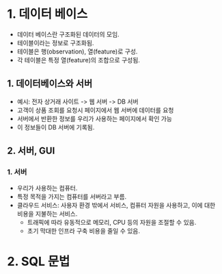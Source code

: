 # 1. 데이터 베이스
- 데이터 베이스란 구조화된 데이터의 모임.
- 테이블이라는 정보로 구조화됨.
- 테이블은 행(observation), 열(feature)로 구성.
- 각 테이블은 특정 열(feature)의 조합으로 구성됨.

## 1. 데이터베이스와 서버
- 예시: 전자 상거래 사이트 -> 웹 서버 -> DB 서버
- 고객이 상품 조회를 요청시 페이지에서 웹 서버에 데이터를 요청
- 서버에서 반환한 정보를 우리가 사용하는 페이지에서 확인 가능
- 이 정보들이 DB 서버에 기록됨.

## 2. 서버, GUI
### 1. 서버
- 우리가 사용하는 컴퓨터.
- 특정 목적을 가지는 컴퓨터를 서버라고 부름.
- 클라우드 서비스: 사용자 환경 밖에서 서비스, 컴퓨터 자원을 사용하고, 이에 대한 비용을 지불하는 서비스.
    - 트래픽에 따라 유동적으로 메모리, CPU 등의 자원을 조절할 수 있음.
    - 초기 막대한 인프라 구축 비용을 줄일 수 있음.

# 2. SQL 문법
